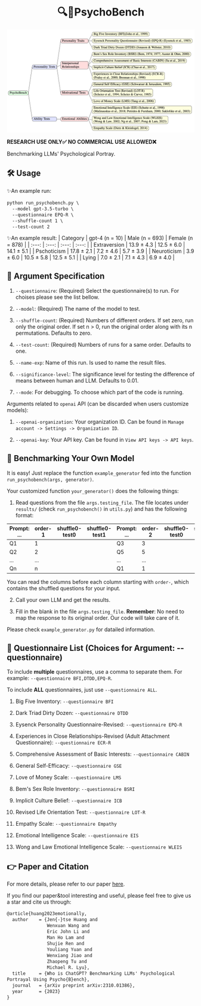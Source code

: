 <div align= "center">
    <h1> 🔍🤖PsychoBench</h1>
</div>

<div align="center">

</div>

</div>

<div align="center">
<img src="framework.jpg" width="600px">
</div>

**RESEARCH USE ONLY✅ NO COMMERCIAL USE ALLOWED❌**

Benchmarking LLMs' Psychological Portray.

## 🛠️ Usage
✨An example run:
```
python run_psychobench.py \
  --model gpt-3.5-turbo \
  --questionnaire EPQ-R \
  --shuffle-count 1 \
  --test-count 2
```

✨An example result:
| Category | gpt-4 (n = 10) | Male (n = 693) | Female (n = 878) |
| :---: | :---: | :---: | :---: |
| Extraversion | 13.9 $\pm$ 4.3 | 12.5 $\pm$ 6.0 | 14.1 $\pm$ 5.1 | 
| Pschoticism | 17.8 $\pm$ 2.1 | 7.2 $\pm$ 4.6 | 5.7 $\pm$ 3.9 | 
| Neuroticism | 3.9 $\pm$ 6.0 | 10.5 $\pm$ 5.8 | 12.5 $\pm$ 5.1 | 
| Lying | 7.0 $\pm$ 2.1 | 7.1 $\pm$ 4.3 | 6.9 $\pm$ 4.0 | 

## 🔧 Argument Specification
1. `--questionnaire`: (Required) Select the questionnaire(s) to run. For choises please see the list bellow.

2. `--model`: (Required) The name of the model to test.

3. `--shuffle-count`: (Required) Numbers of different orders. If set zero, run only the original order. If set n > 0, run the original order along with its n permutations. Defaults to zero.

4. `--test-count`: (Required) Numbers of runs for a same order. Defaults to one.

5. `--name-exp`: Name of this run. Is used to name the result files.

6. `--significance-level`: The significance level for testing the difference of means between human and LLM. Defaults to 0.01.

7. `--mode`: For debugging. To choose which part of the code is running.

Arguments related to `openai` API (can be discarded when users customize models):

1. `--openai-organization`: Your organization ID. Can be found in `Manage account -> Settings -> Organization ID`.

2. `--openai-key`: Your API key. Can be found in `View API keys -> API keys`.

## 🦙 Benchmarking Your Own Model
It is easy! Just replace the function `example_generator` fed into the function `run_psychobench(args, generator)`.

Your customized function `your_generator()` does the following things:

1. Read questions from the file `args.testing_file`. The file locates under `results/` (check `run_psychobench()` in `utils.py`) and has the following format:

| Prompt: ... | order-1 | shuffle0-test0 | shuffle0-test1 | Prompt: ... | order-2 | shuffle0-test0 | shuffle0-test1 |
| --- | --- | --- | --- | --- | --- | --- | --- |
| Q1 | 1 | | | Q3 | 3 | | |
| Q2 | 2 | | | Q5 | 5 | | |
| ... | ... | | | ... | ... | | |
| Qn | n | | | Q1 | 1 | | |

You can read the columns before each column starting with `order-`, which contains the shuffled questions for your input.

2. Call your own LLM and get the results.

3. Fill in the blank in the file `args.testing_file`. **Remember**: No need to map the response to its original order. Our code will take care of it.

Please check `example_generator.py` for datailed information.

## 📃 Questionnaire List (Choices for Argument: --questionnaire)
To include **multiple** questionnaires, use a comma to separate them. For example: `--questionnaire BFI,DTDD,EPQ-R`.

To include **ALL** questionnaires, just use `--questionnaire ALL`.

1. Big Five Inventory: `--questionnaire BFI`

2. Dark Triad Dirty Dozen: `--questionnaire DTDD`

3. Eysenck Personality Questionnaire-Revised: `--questionnaire EPQ-R`

4. Experiences in Close Relationships-Revised (Adult Attachment Questionnaire): `--questionnaire ECR-R`

5. Comprehensive Assessment of Basic Interests: `--questionnaire CABIN`

6. General Self-Efficacy: `--questionnaire GSE`

7. Love of Money Scale: `--questionnaire LMS`

8. Bem's Sex Role Inventory: `--questionnaire BSRI`

9. Implicit Culture Belief: `--questionnaire ICB`

10. Revised Life Orientation Test: `--questionnaire LOT-R`

11. Empathy Scale: `--questionnaire Empathy`

12. Emotional Intelligence Scale: `--questionnaire EIS`

13. Wong and Law Emotional Intelligence Scale: `--questionnaire WLEIS`

## 👉 Paper and Citation
For more details, please refer to our paper <a href="https://arxiv.org/abs/2310.01386">here</a>.

If you find our paper&tool interesting and useful, please feel free to give us a star and cite us through:
```
@article{huang2023emotionally,
  author    = {Jen{-}tse Huang and
               Wenxuan Wang and
               Eric John Li and
               Man Ho Lam and
               Shujie Ren and
               Youliang Yuan and
               Wenxiang Jiao and
               Zhaopeng Tu and
               Michael R. Lyu},
  title     = {Who is ChatGPT? Benchmarking LLMs' Psychological Portrayal Using Psycho{B}ench},
  journal   = {arXiv preprint arXiv:2310.01386},
  year      = {2023}
}
```
